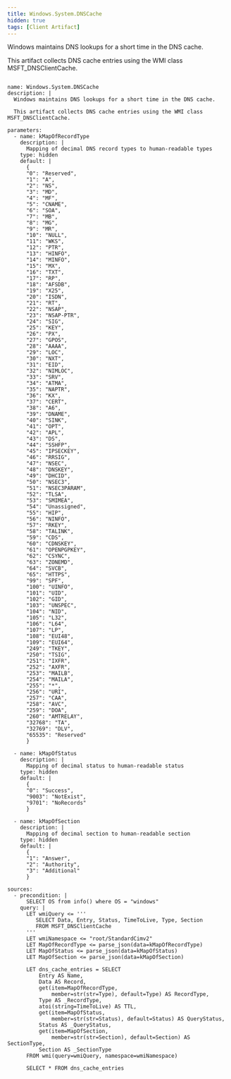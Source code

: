 ```yaml
---
title: Windows.System.DNSCache
hidden: true
tags: [Client Artifact]
---
```


Windows maintains DNS lookups for a short time in the DNS cache.

This artifact collects DNS cache entries using the WMI class MSFT_DNSClientCache.


<pre><code class="language-yaml">
name: Windows.System.DNSCache
description: |
  Windows maintains DNS lookups for a short time in the DNS cache.

  This artifact collects DNS cache entries using the WMI class MSFT_DNSClientCache.

parameters:
  - name: kMapOfRecordType
    description: |
      Mapping of decimal DNS record types to human-readable types
    type: hidden
    default: |
      {
      "0": "Reserved",
      "1": "A",
      "2": "NS",
      "3": "MD",
      "4": "MF",
      "5": "CNAME",
      "6": "SOA",
      "7": "MB",
      "8": "MG",
      "9": "MR",
      "10": "NULL",
      "11": "WKS",
      "12": "PTR",
      "13": "HINFO",
      "14": "MINFO",
      "15": "MX",
      "16": "TXT",
      "17": "RP",
      "18": "AFSDB",
      "19": "X25",
      "20": "ISDN",
      "21": "RT",
      "22": "NSAP",
      "23": "NSAP-PTR",
      "24": "SIG",
      "25": "KEY",
      "26": "PX",
      "27": "GPOS",
      "28": "AAAA",
      "29": "LOC",
      "30": "NXT",
      "31": "EID",
      "32": "NIMLOC",
      "33": "SRV",
      "34": "ATMA",
      "35": "NAPTR",
      "36": "KX",
      "37": "CERT",
      "38": "A6",
      "39": "DNAME",
      "40": "SINK",
      "41": "OPT",
      "42": "APL",
      "43": "DS",
      "44": "SSHFP",
      "45": "IPSECKEY",
      "46": "RRSIG",
      "47": "NSEC",
      "48": "DNSKEY",
      "49": "DHCID",
      "50": "NSEC3",
      "51": "NSEC3PARAM",
      "52": "TLSA",
      "53": "SMIMEA",
      "54": "Unassigned",
      "55": "HIP",
      "56": "NINFO",
      "57": "RKEY",
      "58": "TALINK",
      "59": "CDS",
      "60": "CDNSKEY",
      "61": "OPENPGPKEY",
      "62": "CSYNC",
      "63": "ZONEMD",
      "64": "SVCB",
      "65": "HTTPS",
      "99": "SPF",
      "100": "UINFO",
      "101": "UID",
      "102": "GID",
      "103": "UNSPEC",
      "104": "NID",
      "105": "L32",
      "106": "L64",
      "107": "LP",
      "108": "EUI48",
      "109": "EUI64",
      "249": "TKEY",
      "250": "TSIG",
      "251": "IXFR",
      "252": "AXFR",
      "253": "MAILB",
      "254": "MAILA",
      "255": "*",
      "256": "URI",
      "257": "CAA",
      "258": "AVC",
      "259": "DOA",
      "260": "AMTRELAY",
      "32768": "TA",
      "32769": "DLV",
      "65535": "Reserved"
      }

  - name: kMapOfStatus
    description: |
      Mapping of decimal status to human-readable status
    type: hidden
    default: |
      {
      "0": "Success",
      "9003": "NotExist",
      "9701": "NoRecords"
      }

  - name: kMapOfSection
    description: |
      Mapping of decimal section to human-readable section
    type: hidden
    default: |
      {
      "1": "Answer",
      "2": "Authority",
      "3": "Additional"
      }

sources:
  - precondition: |
      SELECT OS from info() where OS = "windows"
    query: |
      LET wmiQuery <= '''
         SELECT Data, Entry, Status, TimeToLive, Type, Section
         FROM MSFT_DNSClientCache
      '''
      LET wmiNamespace <= "root/StandardCimv2"
      LET MapOfRecordType <= parse_json(data=kMapOfRecordType)
      LET MapOfStatus <= parse_json(data=kMapOfStatus)
      LET MapOfSection <= parse_json(data=kMapOfSection)

      LET dns_cache_entries = SELECT
          Entry AS Name,
          Data AS Record,
          get(item=MapOfRecordType,
              member=str(str=Type), default=Type) AS RecordType,
          Type AS _RecordType,
          atoi(string=TimeToLive) AS TTL,
          get(item=MapOfStatus,
              member=str(str=Status), default=Status) AS QueryStatus,
          Status AS _QueryStatus,
          get(item=MapOfSection,
              member=str(str=Section), default=Section) AS SectionType,
          Section AS _SectionType
      FROM wmi(query=wmiQuery, namespace=wmiNamespace)

      SELECT * FROM dns_cache_entries

</code></pre>

